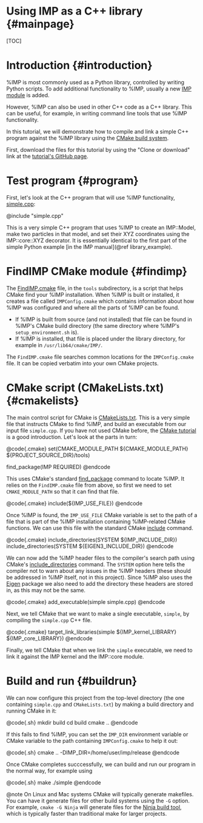 Using IMP as a C++ library {#mainpage}
==========================

[TOC]

# Introduction {#introduction}

%IMP is most commonly used as a Python library, controlled by writing Python
scripts. To add additional functionality to %IMP, usually a new
[IMP module](https://integrativemodeling.org/tutorials/coding/) is added.

However, %IMP can also be used in other C++ code as a C++ library. This can
be useful, for example, in writing command line tools that use %IMP
functionality.

In this tutorial, we will demonstrate how to compile and link a simple C++
program against the %IMP library using the
[CMake build system](https://cmake.org/).

First, download the files for this tutorial by using the "Clone or download"
link at the [tutorial's GitHub page](https://github.com/salilab/imp_using_cpp_tutorial/tree/develop).

# Test program {#program}

First, let's look at the C++ program that will use %IMP functionality,
[simple.cpp](https://github.com/salilab/imp_using_cpp_tutorial/blob/develop/simple.cpp):

@include "simple.cpp"

This is a very simple C++ program that uses %IMP to create an IMP::Model,
make two particles in that model, and set their XYZ coordinates using the
IMP::core::XYZ decorator. It is essentially identical to the first part of
the simple Python example [in the IMP manual](@ref library_example).

# FindIMP CMake module {#findimp}

The [FindIMP.cmake](https://github.com/salilab/imp_using_cpp_tutorial/blob/develop/tools/FindIMP.cmake)
file, in the `tools` subdirectory, is a script that helps CMake find your
%IMP installation. When %IMP is built or installed, it creates a file called
`IMPConfig.cmake` which contains information about how %IMP was configured
and where all the parts of %IMP can be found.

- If %IMP is built from source (and not installed) that file can be found
  in %IMP's CMake build directory (the same directory where %IMP's
  `setup_environment.sh` is).
- If %IMP is installed, that file is placed under the library directory,
  for example in `/usr/lib64/cmake/IMP/`.

The `FindIMP.cmake` file searches common locations for the `IMPConfig.cmake`
file. It can be copied verbatim into your own CMake projects.

# CMake script (CMakeLists.txt) {#cmakelists}

The main control script for CMake is
[CMakeLists.txt](https://github.com/salilab/imp_using_cpp_tutorial/blob/develop/CMakeLists.txt).
This is a very simple file that instructs CMake to find %IMP, and build an
executable from our input file `simple.cpp`. If you have not used CMake
before, the [CMake tutorial](https://cmake.org/cmake-tutorial/) is a good
introduction. Let's look at the parts in turn:

@code{.cmake}
set(CMAKE_MODULE_PATH ${CMAKE_MODULE_PATH} ${PROJECT_SOURCE_DIR}/tools)

find_package(IMP REQUIRED)
@endcode

This uses CMake's standard [find_package](https://cmake.org/cmake/help/v3.13/command/find_package.html)
command to locate %IMP. It relies on the `FindIMP.cmake` file from above, so
first we need to set `CMAKE_MODULE_PATH` so that it can find that file.

@code{.cmake}
include(${IMP_USE_FILE})
@endcode

Once %IMP is found, the `IMP_USE_FILE` CMake variable is set to the path
of a file that is part of the %IMP installation containing %IMP-related
CMake functions. We can use this file with the standard CMake
[include](https://cmake.org/cmake/help/v3.13/command/include.html) command.

@code{.cmake}
include_directories(SYSTEM ${IMP_INCLUDE_DIR})
include_directories(SYSTEM ${EIGEN3_INCLUDE_DIR})
@endcode

We can now add the %IMP header files to the compiler's search path using
CMake's [include_directories](https://cmake.org/cmake/help/v3.13/command/include_directories.html)
command. The `SYSTEM` option here tells the compiler not to warn about any
issues in the %IMP headers (these should be addressed in %IMP itself, not in
this project). Since %IMP also uses the [Eigen](http://eigen.tuxfamily.org/)
package we also need to add the directory these headers are stored in, as this
may not be the same.

@code{.cmake}
add_executable(simple simple.cpp)
@endcode

Next, we tell CMake that we want to make a single executable, `simple`, by
compiling the `simple.cpp` C++ file.

@code{.cmake}
target_link_libraries(simple ${IMP_kernel_LIBRARY} ${IMP_core_LIBRARY})
@endcode

Finally, we tell CMake that when we link the `simple` executable, we need
to link it against the IMP kernel and the IMP::core module.

# Build and run {#buildrun}

We can now configure this project from the top-level directory (the one
containing `simple.cpp` and `CMakeLists.txt`) by making a build directory
and running CMake in it:

@code{.sh}
mkdir build
cd build
cmake ..
@endcode

If this fails to find %IMP, you can set the `IMP_DIR` environment variable
or CMake variable to the path containing `IMPConfig.cmake` to help it out:

@code{.sh}
cmake .. -DIMP_DIR=/home/user/imp/release
@endcode

Once CMake completes succcessfully, we can build and run our program in the
normal way, for example using

@code{.sh}
make
./simple
@endcode

@note On Linux and Mac systems CMake will typically generate makefiles.
      You can have it generate files for other build systems using the `-G`
      option. For example, `cmake -G Ninja` will generate files for the
      [Ninja build tool](https://ninja-build.org/), which is typically faster
      than traditional make for larger projects.
